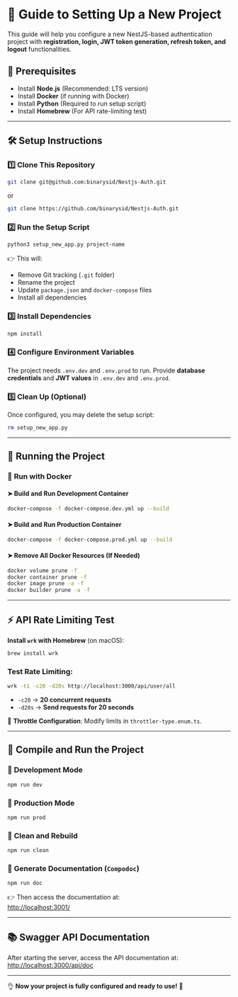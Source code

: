 # 🚀 Guide to Setting Up a New Project

This guide will help you configure a new NestJS-based authentication project with **registration, login, JWT token generation, refresh token, and logout** functionalities.

## 📌 Prerequisites

- Install **Node.js** (Recommended: LTS version)
- Install **Docker** (if running with Docker)
- Install **Python** (Required to run setup script)
- Install **Homebrew** (For API rate-limiting test)

---

## 🛠️ Setup Instructions

### 1️⃣ Clone This Repository

```sh
git clone git@github.com:binarysid/Nestjs-Auth.git
```

or

```sh
git clone https://github.com/binarysid/Nestjs-Auth.git
```

### 2️⃣ Run the Setup Script

```sh
python3 setup_new_app.py project-name
```

👉 This will:

- Remove Git tracking (`.git` folder)
- Rename the project
- Update `package.json` and `docker-compose` files
- Install all dependencies

### 3️⃣ Install Dependencies

```sh
npm install
```

### 4️⃣ Configure Environment Variables

The project needs `.env.dev` and `.env.prod` to run. Provide **database credentials** and **JWT values** in `.env.dev` and `.env.prod`.

### 5️⃣ Clean Up (Optional)

Once configured, you may delete the setup script:

```sh
rm setup_new_app.py
```

---

## 🚀 Running the Project

### 🐛 **Run with Docker**

#### ➤ **Build and Run Development Container**

```sh
docker-compose -f docker-compose.dev.yml up --build
```

#### ➤ **Build and Run Production Container**

```sh
docker-compose -f docker-compose.prod.yml up --build
```

#### ➤ **Remove All Docker Resources (If Needed)**

```sh
docker volume prune -f
docker container prune -f
docker image prune -a -f
docker builder prune -a -f
```

---

## ⚡ API Rate Limiting Test

**Install `wrk` with Homebrew** (on macOS):

```sh
brew install wrk
```

### Test Rate Limiting:

```sh
wrk -t1 -c20 -d20s http://localhost:3000/api/user/all
```

- `-c20` → **20 concurrent requests**
- `-d20s` → **Send requests for 20 seconds**

📌 **Throttle Configuration**: Modify limits in `throttler-type.enum.ts`.

---

## 🏰️ Compile and Run the Project

### 🔹 **Development Mode**

```sh
npm run dev
```

### 🔹 **Production Mode**

```sh
npm run prod
```

### 🔹 **Clean and Rebuild**

```sh
npm run clean
```

### 🔹 **Generate Documentation (`Compodoc`)**

```sh
npm run doc
```

👉 Then access the documentation at:  
[http://localhost:3001/](http://localhost:3001/)

---

## 📚 Swagger API Documentation

After starting the server, access the API documentation at:  
[http://localhost:3000/api/doc](http://localhost:3000/api/doc)

---

👌 **Now your project is fully configured and ready to use!** 🚀
